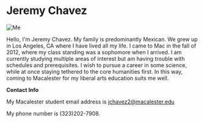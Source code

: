 Jeremy Chavez
========================

![Me](https://sphotos-a.xx.fbcdn.net/hphotos-prn2/165212_179390142088670_236686_n.jpg)

Hello, I'm Jeremy Chavez. My family is predominantly Mexican. We grew up in Los Angeles, CA where I have lived all my life. I came to Mac in the fall of 2012, where my class standing was a sophomore when I arrived. I am currently studying multiple areas of interest but am having trouble with schedules and prerequisites. I wish to pursue a career in some science, while at once staying tethered to the core humanities first. In this way, coming to Macalester for my liberal arts education suits me well.

**Contact Info**

My Macalester student email address is jchavez2@macalester.edu

My phone number is (323)202-7908.
